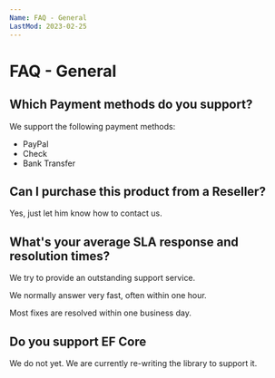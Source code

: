 ```yaml
---
Name: FAQ - General
LastMod: 2023-02-25
---
```


# FAQ - General

## Which Payment methods do you support?
We support the following payment methods:

- PayPal
- Check
- Bank Transfer

## Can I purchase this product from a Reseller?
Yes, just let him know how to contact us.

## What's your average SLA response and resolution times?
We try to provide an outstanding support service.

We normally answer very fast, often within one hour.

Most fixes are resolved within one business day.

## Do you support EF Core
We do not yet. We are currently re-writing the library to support it.
